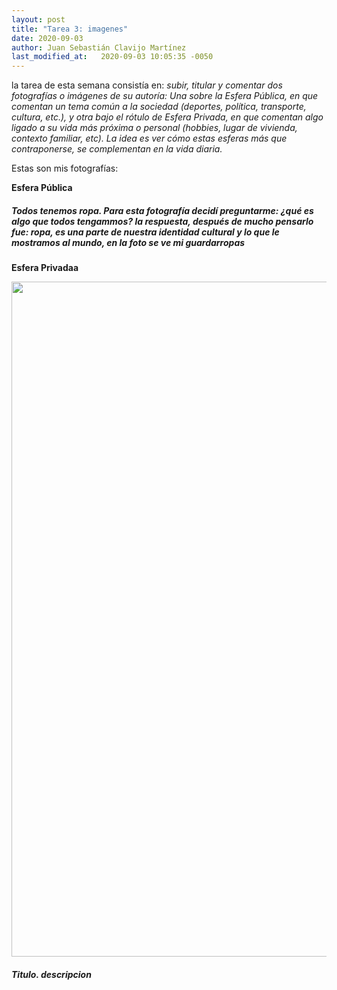 ```yaml
---
layout: post
title: "Tarea 3: imagenes"
date: 2020-09-03
author: Juan Sebastián Clavijo Martínez
last_modified_at:   2020-09-03 10:05:35 -0050
---
```

la tarea de esta semana consistía en:  *subir, titular y comentar dos fotografías o imágenes de su autoría: Una sobre la Esfera Pública, en que comentan un tema común a la sociedad (deportes, política, transporte, cultura, etc.), y otra bajo el rótulo de Esfera Privada, en que comentan algo ligado a su vida más próxima o personal (hobbies, lugar de vivienda, contexto familiar, etc). La idea es ver cómo estas esferas más que contraponerse,  se complementan en la vida diaria.*

Estas son mis fotografías:

**Esfera Pública**
<p align="center">
  <!-- <img width="720" height="1080" src="https://i.ytimg.com/vi/aMZOm1LYqes/maxresdefault.jpg"> -->
</p>

#####  Todos tenemos ropa. Para esta fotografía decidí preguntarme: ¿qué es algo que todos tengammos? la respuesta, después de mucho pensarlo fue: ropa, es una parte de nuestra identidad cultural y lo que le mostramos al mundo, en la foto se ve mi guardarropas

**Esfera Privadaa**
<p align="center">
  <img width="720" height="1080" src="https://i.pinimg.com/originals/30/ab/6c/30ab6c1a569786ed5883cdbec4ad79e5.jpg">
</p>

#####  Titulo. descripcion
